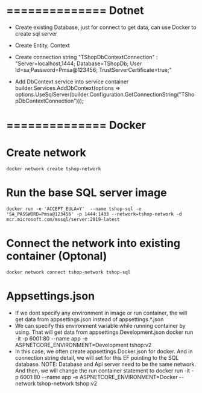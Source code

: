 # ============== Dotnet
- Create existing Database, just for connect to get data, can use Docker to create sql server
- Create Entity, Context
- Create connection string 
    "TShopDbContextConnection" : "Server=localhost,1444; Database=TShopDb; User Id=sa;Password=Pmsa@123456; TrustServerCertificate=true;"

- Add DbContext service into service container
    builder.Services.AddDbContext<TShopDbContext>(options =>
        options.UseSqlServer(builder.Configuration.GetConnectionString("TShopDbContextConnection")));


# ============== Docker
# Create network
    docker network create tshop-network

# Run the base SQL server image
    docker run -e 'ACCEPT_EULA=Y'  --name tshop-sql -e 'SA_PASSWORD=Pmsa@123456' -p 1444:1433 --network=tshop-network -d mcr.microsoft.com/mssql/server:2019-latest

# Connect the network into existing container (Optonal)
    docker network connect tshop-network tshop-sql

# Appsettings.json
- If we dont specify any environment in image or run container, the will get data from appsettings.json instead of appsettings.*.json
- We can specify this environment variable while running container by using. That will get data from appsettings.Development.json
    docker run -it -p 6001:80 --name app -e ASPNETCORE_ENVIRONMENT=Development tshop:v2
- In this case, we often create appsettings.Docker.json for docker. And in connection string detail, we will set for this EF pointing to the SQL database. NOTE: Database and Api server need to be the same network. And then, we will change the run container statement to 
    docker run -it -p 6001:80 --name app -e ASPNETCORE_ENVIRONMENT=Docker --network tshop-network tshop:v2
